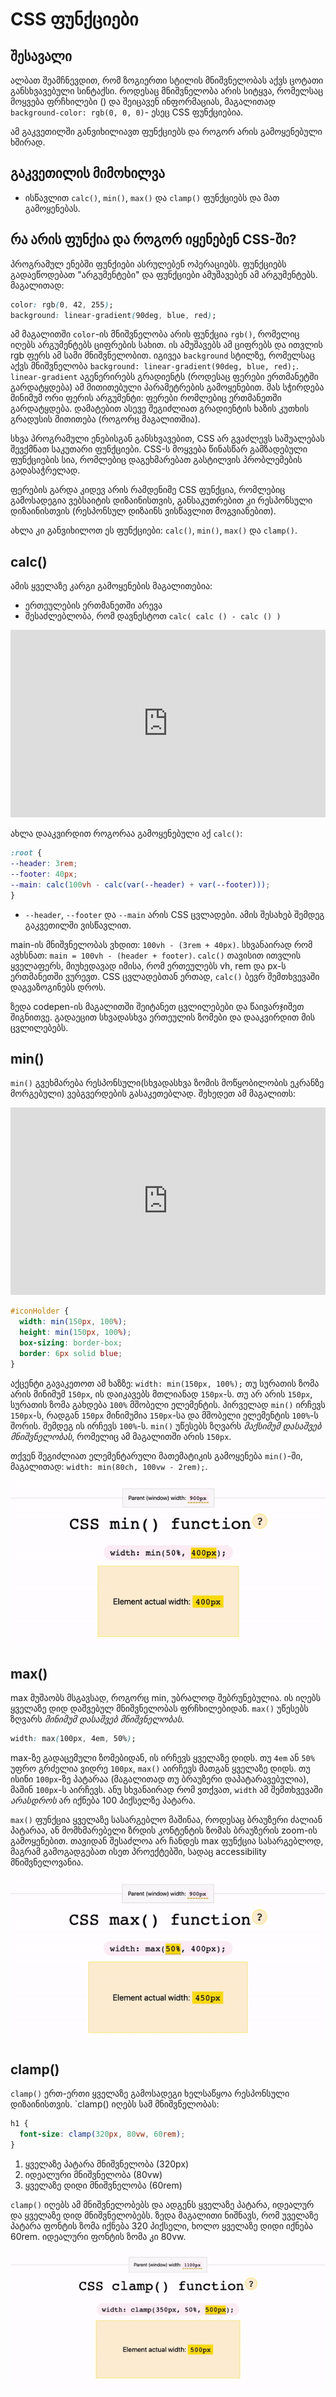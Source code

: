# CSS ფუნქციები

## შესავალი

ალბათ შეამჩნევდით, რომ ზოგიერთი სტილის მნიშვნელობას აქვს ცოტათი განსხვავებული სინტაქსი. როდესაც მნიშვნელობა არის სიტყვა, რომელსაც მოყვება ფრჩხილები () და შეიცავენ ინფორმაციას, მაგალითად `background-color: rgb(0, 0, 0)`- ესეც CSS ფუნქციებია.

ამ გაკვეთილში განვიხილიავთ ფუნქციებს და როგორ არის გამოყენებული ხშირად.

## გაკვეთილის მიმოხილვა

- ისწავლით `calc()`, `min()`, `max()` და `clamp()` ფუნქციებს და მათ გამოყენებას.

## რა არის ფუნქია და როგორ იყენებენ CSS-ში?

პროგრამულ ენებში ფუნქიები ასრულებენ ოპერაციებს. ფუნქციებს გადაეწოდებათ "არგუმენტები" და ფუნქციები ამუშავებენ ამ არგუმენტებს. მაგალითად:

```css
color: rgb(0, 42, 255);
background: linear-gradient(90deg, blue, red);
```

ამ მაგალითში `color`-ის მნიშვნელობა არის ფუნქცია `rgb()`, რომელიც იღებს არგუმენტებს ციფრების სახით. ის ამუშავებს ამ ციფრებს და ითვლის rgb ფერს ამ სამი მნიშვნელობით. იგივეა `background` სტილზე, რომელსაც აქვს მნიშვნელობა `background: linear-gradient(90deg, blue, red);`. `linear-gradient` აგენერირებს გრადიენტს (როდესაც ფერები ერთმანეტში გარდატყდება) ამ მითითებული პარამეტრების გამოყენებით. მას სჭირდება მინიმუმ ორი ფერის არგუმენტი: ფერები რომლებიც ერთმანეთში გარდატყდება. დამატებით ასევე შეგიძლიათ გრადიენტის ხაზის კუთხის გრადუსის მითითება (როგორც მაგალითშია).

სხვა პროგრამული ენებისგან განსხვავებით, CSS არ გვაძლევს საშუალებას შევქმნათ საკუთარი ფუნქციები. CSS-ს მოყვება წინასწარ გამზადებული ფუნქციების სია, რომლებიც დაგეხმარებათ გასტილვის პრობლემების გადასაჭრელად.

ფერების გარდა კიდევ არის რამდენიმე CSS ფუნქცია, რომლებიც გამოსადეგია ვებსაიტის დიზაინისთვის, განსაკუთრებით კი რესპონსული დიზაინისთვის (რესპონსულ დიზაინს ვისწავლით მოგვიანებით).

ახლა კი განვიხილოთ ეს ფუნქციები: `calc()`, `min()`, `max()` და `clamp()`.

## calc()

ამის ყველაზე კარგი გამოყენების მაგალითებია:

- ერთეულების ერთმანეთში არევა
- შესაძლებლობა, რომ დავნესტოთ `calc( calc () - calc () )`

<iframe height="300" style="width: 100%;" scrolling="no" title="calc() | CSS Functions" src="https://codepen.io/xazy/embed/zYXqmXa?default-tab=html%2Cresult&theme-id=dark" frameborder="no" loading="lazy" allowtransparency="true" allowfullscreen="true">
  See the Pen <a href="https://codepen.io/xazy/pen/zYXqmXa">
  calc() | CSS Functions</a> by XazyProject (<a href="https://codepen.io/xazy">@xazy</a>)
  on <a href="https://codepen.io">CodePen</a>.
</iframe>

ახლა დააკვირდით როგორაა გამოყენებული აქ `calc()`:

```css
:root {
--header: 3rem;
--footer: 40px;
--main: calc(100vh - calc(var(--header) + var(--footer)));
}
```

- `--header`, `--footer` და `--main` არის CSS ცვლადები. ამის შესახებ შემდეგ გაკვეთილში ვისწავლით.

main-ის მნიშვნელობას ვხდით: `100vh - (3rem + 40px)`. სხვანაირად რომ ავხსნათ: `main = 100vh - (header + footer)`. `calc()` თავისით ითვლის ყველაფერს, მიუხედავად იმისა, რომ ერთეულებს vh, rem და px-ს ერთმანეთში ვურევთ. CSS ცვლადებთან ერთად, `calc()` ბევრ შემთხვევაში დაგვაზოგინებს დროს.

ზედა codepen-ის მაგალითში შეიტანეთ ცვლილებები და წაივარჯიშეთ შიგნითვე. გადაეცით სხვადასხვა ერთეულის ზომები და დააკვირდით მის ცვლილებებს.

## min()

`min()` გვეხმარება რესპონსული(სხვადასხვა ზომის მოწყობილობის ეკრანზე მორგებული) ვებგვერდების გასაკეთებლად. შეხედეთ ამ მაგალითს:

<iframe height="300" style="width: 100%;" scrolling="no" title="min() | CSS Functions" src="https://codepen.io/xazy/embed/abxmbjX?default-tab=html%2Cresult&theme-id=dark" frameborder="no" loading="lazy" allowtransparency="true" allowfullscreen="true">
  See the Pen <a href="https://codepen.io/xazy/pen/abxmbjX">
  min() | CSS Functions</a> by XazyProject (<a href="https://codepen.io/xazy">@xazy</a>)
  on <a href="https://codepen.io">CodePen</a>.
</iframe>

```css
#iconHolder {
  width: min(150px, 100%);
  height: min(150px, 100%);
  box-sizing: border-box;
  border: 6px solid blue;
}
```

აქცენტი გავაკეთოთ ამ ხაზზე: `width: min(150px, 100%);` თუ სურათის ზომა არის მინიმუმ `150px`, ის დაიკავებს მთლიანად `150px`-ს. თუ არ არის `150px`, სურათის ზომა გახდება `100%` მშობელი ელემენტის. პირველად `min()` ირჩევს `150px`-ს, რადგან `150px` მინიმუმია `150px`-სა და მშობელი ელემენტის `100%`-ს შორის. შემდეგ ის ირჩევს `100%`-ს. `min()` უწესებს ზღვარს *მაქსიმუმ დასაშვებ მნიშვნელობას*, რომელიც ამ მაგალითში არის `150px`.

თქვენ შეგიძლიათ ელემენტარული მათემატიკის გამოყენება `min()`-ში, მაგალითად: `width: min(80ch, 100vw - 2rem);`.

![min-gif](https://raw.githubusercontent.com/XazyProject/masala/main/sashualo_donis_html_css/2_sashualo_css_konceptebi/css_funqciebi_imgs/01.gif)

## max()

max მუშაობს მსგავსად, როგორც min, უბრალოდ შებრუნებულია. ის იღებს ყველაზე დიდ დაშვებულ მნიშვნელობას ფრჩხილებიდან. `max()` უწესებს ზღვარს *მინიმუმ დასაშვებ მნიშვნელობას*.

```css
width: max(100px, 4em, 50%);
```

max-ზე გადაცემული ზომებიდან, ის ირჩევს ყველაზე დიდს. თუ `4em` ან `50%` უფრო გრძელია ვიდრე `100px`, `max()` აირჩევს მათგან ყველაზე დიდს. თუ ისინი `100px`-ზე პატარაა (მაგალითად თუ ბრაუზერი დაპატარავებულია), მაშინ `100px`-ს აირჩევს. ანუ სხვანაირად რომ ვთქვათ, `width` ამ შემთხვევაში *არასდროს* არ იქნება 100 პიქსელზე პატარა.

`max()` ფუნქცია ყველაზე სასარგებლო მაშინაა, როდესაც ბრაუზერი ძალიან პატარაა, ან მომხმარებელი ზრდის კონტენტის ზომას ბრაუზერის zoom-ის გამოყენებით. თავიდან შესაძლოა არ ჩანდეს max ფუნქცია სასარგებლოდ, მაგრამ გამოგადგებათ ისეთ პროექტებში, სადაც accessibility მნიშვნელოვანია.

![min-gif](https://raw.githubusercontent.com/XazyProject/masala/main/sashualo_donis_html_css/2_sashualo_css_konceptebi/css_funqciebi_imgs/02.gif)

## clamp()

`clamp()` ერთ-ერთი ყველაზე გამოსადეგი ხელსაწყოა რესპონსული დიზაინისთვის. `clamp() იღებს სამ მნიშვნელობას:

```css
h1 {
  font-size: clamp(320px, 80vw, 60rem);
}
```

1. ყველაზე პატარა მნიშვნელობა (320px)
2. იდეალური მნიშვნელობა (80vw)
3. ყველაზე დიდი მნიშვნელობა (60rem)

`clamp()` იღებს ამ მნიშვნელობებს და ადგენს ყველაზე პატარა, იდეალურ და ყველაზე დიდ მნიშვნელობებს. ზედა მაგალითი ნიშნავს, რომ უველაზე პატარა ფონტის ზომა იქნება 320 პიქსელი, ხოლო ყველაზე დიდი იქნება 60rem. იდეალური ფონტის ზომა კი 80vw.

![min-gif](https://raw.githubusercontent.com/XazyProject/masala/main/sashualo_donis_html_css/2_sashualo_css_konceptebi/css_funqciebi_imgs/03.gif)
